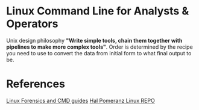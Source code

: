 # Linux Command Line for Analysts & Operators
Unix design philosophy **"Write simple tools, chain them together with pipelines to make more complex tools"**. Order is determined by the recipe you need to use to convert the data from initial form to what final output to be. 


# References
[Linux Forensics and CMD guides](https://github.com/AndrewWHans/linux-forensics-command-guides/tree/main/Linux%26CMDline)
[Hal Pomeranz Linux REPO](https://github.com/halpomeranz/LinuxCmdLine/blob/main/LinuxCmdLine%20-%20AnalystsAndOperators.pdf)
